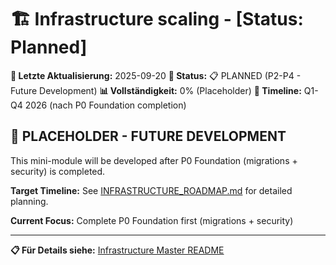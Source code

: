 # 🏗️ Infrastructure scaling - [Status: Planned]

**📅 Letzte Aktualisierung:** 2025-09-20
**🎯 Status:** 📋 PLANNED (P2-P4 - Future Development)
**📊 Vollständigkeit:** 0% (Placeholder)
**🤝 Timeline:** Q1-Q4 2026 (nach P0 Foundation completion)

## 🎯 **PLACEHOLDER - FUTURE DEVELOPMENT**

This mini-module will be developed after P0 Foundation (migrations + security) is completed.

**Target Timeline:** See [INFRASTRUCTURE_ROADMAP.md](../INFRASTRUCTURE_ROADMAP.md) for detailed planning.

**Current Focus:** Complete P0 Foundation first (migrations + security)

---

**📋 Für Details siehe:** [Infrastructure Master README](../README.md)
